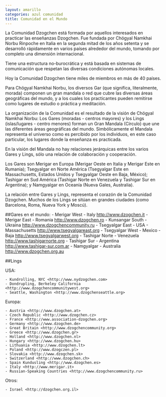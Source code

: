 ```yaml
---
layout: amarillo
categories: azul comunidad
title: Comunidad en el Mundo
---
```

La Comunidad Dzogchen está formada por aquellos interesados en practicar las enseñanzas Dzogchen. Fue fundada por Chögyal Namkhai Norbu Rinpoche en Italia en la segunda mitad de los años setenta y se desarrolló rápidamente en varios países alrededor del mundo, tomando por completo una dimensión internacional.

Tiene una estructura no-burocrática y está basada en sistemas de comunicación que respetan las diversas condiciones autónomas locales. 

Hoy la Comunidad Dzogchen tiene miles de miembros en más de 40 países.

Para Chögyal Namkhai Norbu, los diversos Gar (que significa, literalmente, morada) componen un gran mandala o red que cubre las diversas áreas geográficas del mundo, y a los cuales los practicantes pueden remitirse como   lugares de estudio o práctica y meditación.

La organización de la Comunidad es el resultado de la visión de Chögyal Namkhai Norbu: Los Gares (moradas - centros mayores) y los Lings (islas/lugares - centro menores) forman un Gran Mandala (Círculo) que une las diferentes áreas geográficas del mundo. Simbólicamente el Mandala representa el universo como es percibido por los individuos, en este caso particular, los lugares donde la enseñanza es practicada.

En la visión del Mandala no hay relaciones jerárquicas entre los varios Gares y Lings, sólo una relación de colaboración y cooperación.

Los Gares son Merigar en Europa (Merigar Oeste en Italia y Merigar Este en Rumania); Tsegyalgar en Norte América (Tsegyalgar Este en Massachusetts, Estados Unidos y Tsegyalgar Oeste en Baja, México); Tashigar en Sud América (Tashigar Norte en Venezuela y Tashigar Sur en Argentina); y Namgyalgar en Oceanía (Nueva Gales, Australia).

La relación entre  Gares y Lings, representa el corazón de la Comunidad Dzogchen. Muchos de los Lings se sitúan en grandes ciudades (como Barcelona, Roma, Nueva York y Moscú).

##Gares en el mundo:
	- Merigar West - Italy <http://www.dzogchen.it>
	- Merigar East - Romania <http://www.dzogchen.ro>
	- Kunsangar South - Ukraina <http://www.dzogchencommunity.ru>
	- Tsegyalgar East - USA - Massachusetts <http://www.tsegyalgareast.org>
	- Tsegyalgar West - Mexico - Baja <http://www.tsegyalgarwest.org>
	- Tashigar Norte - Venezuela <http://www.tashigarnorte.org>
	- Tashigar Sur - Argentina <http://www.tashigar-sur.com.ar>
	- Namgyalgar - Australia <http://www.dzogchen.org.au>
 
##Lings

USA:

	- Kundrolling, NYC <http://www.nydzogchen.com>
	- Dondrupling, Berkeley California <http://www.dzogchencommunitywest.org>
	- Seattle, Washington <http://www.dzogchenseattle.org>
	 
Europa:

	- Austria <http://www.dzogchen.at>
	- Czech Republic <http://www.dzogchen.cz>
	- France <http://www.association-dzogchen.org>
	- Germany <http://www.dzogchen.de>
	- Great Britain <http://www.dzogchencommunity.org>
	- Greece <http://www.dzogchen.gr>
	- Holland <http://www.dzogchen.nl>
	- Hungary <http://www.dzogchen.hu>
	- Lithuania <http://www.dzogchen.lt>
	- Poland <http://www.dzogczen.pl>
	- Slovakia <http://www.dzogchen.sk>
	- Switzerland <http://www.dzogchen.ch>
	- Spain Kundusling <http://www.dzogchen.es>
	- Italy <http://www.merigar.it>
	- Russian-Speaking Countries <http://www.dzogchencommunity.ru>

Otros:

	- Israel <http://dzogchen.org.il>